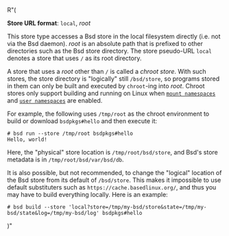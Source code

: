 R"(

**Store URL format**: `local`, *root*

This store type accesses a Bsd store in the local filesystem directly
(i.e. not via the Bsd daemon). *root* is an absolute path that is
prefixed to other directories such as the Bsd store directory. The
store pseudo-URL `local` denotes a store that uses `/` as its root
directory.

A store that uses a *root* other than `/` is called a *chroot
store*. With such stores, the store directory is "logically" still
`/bsd/store`, so programs stored in them can only be built and
executed by `chroot`-ing into *root*. Chroot stores only support
building and running on Linux when [`mount namespaces`](https://man7.org/linux/man-pages/man7/mount_namespaces.7.html) and [`user namespaces`](https://man7.org/linux/man-pages/man7/user_namespaces.7.html) are
enabled.

For example, the following uses `/tmp/root` as the chroot environment
to build or download `bsdpkgs#hello` and then execute it:

```console
# bsd run --store /tmp/root bsdpkgs#hello
Hello, world!
```

Here, the "physical" store location is `/tmp/root/bsd/store`, and
Bsd's store metadata is in `/tmp/root/bsd/var/bsd/db`.

It is also possible, but not recommended, to change the "logical"
location of the Bsd store from its default of `/bsd/store`. This makes
it impossible to use default substituters such as
`https://cache.basedlinux.org/`, and thus you may have to build everything
locally. Here is an example:

```console
# bsd build --store 'local?store=/tmp/my-bsd/store&state=/tmp/my-bsd/state&log=/tmp/my-bsd/log' bsdpkgs#hello
```

)"
